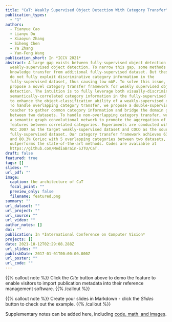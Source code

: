 ```yaml
---
title: "CaT: Weakly Supervised Object Detection With Category Transfer"
publication_types:
  - "1"
authors:
  - Tianyue Cao
  - Lianyu Du
  - Xiaoyun Zhang
  - Siheng Chen
  - Ya Zhang
  - Yan-Feng Wang
publication_short: In *ICCV 2021*
abstract: A large gap exists between fully-supervised object detection and
  weakly-supervised object detection. To narrow this gap, some methods consider
  knowledge transfer from additional fully-supervised dataset. But these methods
  do not fully exploit discriminative category information in the
  fully-supervised dataset, thus causing low mAP. To solve this issue, we
  propose a novel category transfer framework for weakly supervised object
  detection. The intuition is to fully leverage both visually-discriminative and
  semantically-correlated category information in the fully-supervised dataset
  to enhance the object-classification ability of a weakly-supervised detector.
  To handle overlapping category transfer, we propose a double-supervision mean
  teacher to gather common category information and bridge the domain gap
  between two datasets. To handle non-overlapping category transfer, we propose
  a semantic graph convolutional network to promote the aggregation of semantic
  features between correlated categories. Experiments are conducted with Pascal
  VOC 2007 as the target weakly-supervised dataset and COCO as the source
  fully-supervised dataset. Our category transfer framework achieves 63.5% mAP
  and 80.3% CorLoc with 5 overlapping categories between two datasets, which
  outperforms the state-of-the-art methods. Codes are avaliable at
  https://github.com/MediaBrain-SJTU/CaT.
draft: false
featured: true
tags: []
slides: ""
url_pdf: ""
image:
  caption: the architecture of CaT
  focal_point: ""
  preview_only: false
  filename: featured.png
summary: ""
url_dataset: ""
url_project: ""
url_source: ""
url_video: ""
author_notes: []
doi: ""
publication: In *International Conference on Computer Vision*
projects: []
date: 2021-10-12T02:29:08.288Z
url_slides: ""
publishDate: 2017-01-01T00:00:00.000Z
url_poster: ""
url_code: ""
---
```


{{% callout note %}}
Click the *Cite* button above to demo the feature to enable visitors to import publication metadata into their reference management software.
{{% /callout %}}

{{% callout note %}}
Create your slides in Markdown - click the *Slides* button to check out the example.
{{% /callout %}}

Supplementary notes can be added here, including [code, math, and images](https://wowchemy.com/docs/writing-markdown-latex/).
